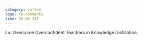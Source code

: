 ```yaml
---
category: coffee
logo: fa-comments
time: 16:30 JST
---
```


*Lu:* Overcome Overconfident Teachers in Knowledge Distillation.


